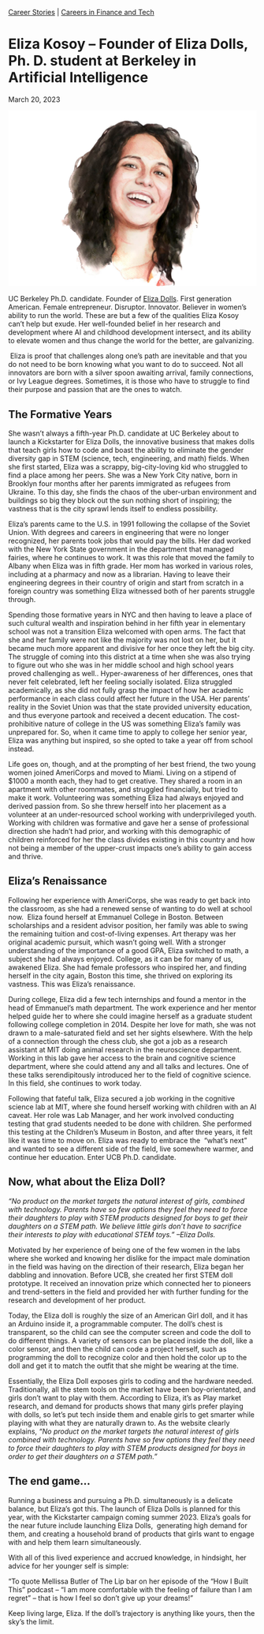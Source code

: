 [//]: # (title: Eliza Kosoy – Founder of Eliza Dolls, Ph. D. student at Berkeley in Artificial Intelligence)
[//]: # (url: https://madamambition.com/eliza-kosoy/)
[//]: # (filename: eliza-kosoy.md)
[//]: # (main_image: /articles/images/48-scaled.jpg)

[Career Stories](https://madamambition.com/category/career-stories/) | [Careers in Finance and Tech](https://madamambition.com/category/career-stories/careers-in-finance-and-tech/)

Eliza Kosoy – Founder of Eliza Dolls, Ph. D. student at Berkeley in Artificial Intelligence
===========================================================================================

March 20, 2023

![Eliza Kosoy](/articles/images/48-scaled.jpg "Eliza Kosoy - Founder of E-liza Dolls")

UC Berkeley Ph.D. candidate. Founder of [Eliza Dolls](https://www.elizadolls.com/). First generation American. Female entrepreneur. Disruptor. Innovator. Believer in women’s ability to run the world. These are but a few of the qualities Eliza Kosoy can’t help but exude. Her well-founded belief in her research and development where AI and childhood development intersect, and its ability to elevate women and thus change the world for the better, are galvanizing.

 Eliza is proof that challenges along one’s path are inevitable and that you do not need to be born knowing what you want to do to succeed. Not all innovators are born with a silver spoon awaiting arrival, family connections, or Ivy League degrees. Sometimes, it is those who have to struggle to find their purpose and passion that are the ones to watch.

The Formative Years
-------------------

She wasn’t always a fifth-year Ph.D. candidate at UC Berkeley about to launch a Kickstarter for Eliza Dolls, the innovative business that makes dolls that teach girls how to code and boast the ability to eliminate the gender diversity gap in STEM (science, tech, engineering, and math) fields. When she first started, Eliza was a scrappy, big-city-loving kid who struggled to find a place among her peers. She was a New York City native, born in Brooklyn four months after her parents immigrated as refugees from Ukraine. To this day, she finds the chaos of the uber-urban environment and buildings so big they block out the sun nothing short of inspiring; the vastness that is the city sprawl lends itself to endless possibility.

Eliza’s parents came to the U.S. in 1991 following the collapse of the Soviet Union. With degrees and careers in engineering that were no longer recognized, her parents took jobs that would pay the bills. Her dad worked with the New York State government in the department that managed fairies, where he continues to work. It was this role that moved the family to Albany when Eliza was in fifth grade. Her mom has worked in various roles, including at a pharmacy and now as a librarian. Having to leave their engineering degrees in their country of origin and start from scratch in a foreign country was something Eliza witnessed both of her parents struggle through.

Spending those formative years in NYC and then having to leave a place of such cultural wealth and inspiration behind in her fifth year in elementary school was not a transition Eliza welcomed with open arms. The fact that she and her family were not like the majority was not lost on her, but it became much more apparent and divisive for her once they left the big city. The struggle of coming into this district at a time when she was also trying to figure out who she was in her middle school and high school years proved challenging as well.. Hyper-awareness of her differences, ones that never felt celebrated, left her feeling socially isolated. Eliza struggled academically, as she did not fully grasp the impact of how her academic performance in each class could affect her future in the USA. Her parents’ reality in the Soviet Union was that the state provided university education, and thus everyone partook and received a decent education. The cost-prohibitive nature of college in the US was something Eliza’s family was unprepared for. So, when it came time to apply to college her senior year, Eliza was anything but inspired, so she opted to take a year off from school instead.

Life goes on, though, and at the prompting of her best friend, the two young women joined AmeriCorps and moved to Miami. Living on a stipend of $1000 a month each, they had to get creative. They shared a room in an apartment with other roommates, and struggled financially, but tried to make it work. Volunteering was something Eliza had always enjoyed and derived passion from. So she threw herself into her placement as a volunteer at an under-resourced school working with underprivileged youth. Working with children was formative and gave her a sense of professional direction she hadn’t had prior, and working with this demographic of children reinforced for her the class divides existing in this country and how not being a member of the upper-crust impacts one’s ability to gain access and thrive.

Eliza’s Renaissance
-------------------

Following her experience with AmeriCorps, she was ready to get back into the classroom, as she had a renewed sense of wanting to do well at school now.  Eliza found herself at Emmanuel College in Boston. Between scholarships and a resident advisor position, her family was able to swing the remaining tuition and cost-of-living expenses. Art therapy was her original academic pursuit, which wasn’t going well. With a stronger understanding of the importance of a good GPA, Eliza switched to math, a subject she had always enjoyed. College, as it can be for many of us, awakened Eliza. She had female professors who inspired her, and finding herself in the city again, Boston this time, she thrived on exploring its vastness. This was Eliza’s renaissance.

During college, Eliza did a few tech internships and found a mentor in the head of Emmanuel’s math department. The work experience and her mentor helped guide her to where she could imagine herself as a graduate student following college completion in 2014. Despite her love for math, she was not drawn to a male-saturated field and set her sights elsewhere. With the help of a connection through the chess club, she got a job as a research assistant at MIT doing animal research in the neuroscience department. Working in this lab gave her access to the brain and cognitive science department, where she could attend any and all talks and lectures. One of these talks serendipitously introduced her to the field of cognitive science. In this field, she continues to work today.

Following that fateful talk, Eliza secured a job working in the cognitive science lab at MIT, where she found herself working with children with an AI caveat. Her role was Lab Manager, and her work involved conducting testing that grad students needed to be done with children. She performed this testing at the Children’s Museum in Boston, and after three years, it felt like it was time to move on. Eliza was ready to embrace the  “what’s next” and wanted to see a different side of the field, live somewhere warmer, and continue her education. Enter UCB Ph.D. candidate.

Now, what about the Eliza Doll?
-------------------------------

*“No product on the market targets the natural interest of girls, combined with technology. Parents have so few options they feel they need to force their daughters to play with STEM products designed for boys to get their daughters on a STEM path. We believe little girls don’t have to sacrifice their interests to play with educational STEM toys.” –Eliza Dolls.*

Motivated by her experience of being one of the few women in the labs where she worked and knowing her dislike for the impact male domination in the field was having on the direction of their research, Eliza began her dabbling and innovation. Before UCB, she created her first STEM doll prototype. It received an innovation prize which connected her to pioneers and trend-setters in the field and provided her with further funding for the research and development of her product.

Today, the Eliza doll is roughly the size of an American Girl doll, and it has an Arduino inside it, a programmable computer. The doll’s chest is transparent, so the child can see the computer screen and code the doll to do different things. A variety of sensors can be placed inside the doll, like a color sensor, and then the child can code a project herself, such as programming the doll to recognize color and then hold the color up to the doll and get it to match the outfit that she might be wearing at the time.

Essentially, the Eliza Doll exposes girls to coding and the hardware needed. Traditionally, all the stem tools on the market have been boy-orientated, and girls don’t want to play with them. According to Eliza, it’s as Play market research, and demand for products shows that many girls prefer playing with dolls, so let’s put tech inside them and enable girls to get smarter while playing with what they are naturally drawn to. As the website clearly explains, *“No product on the market targets the natural interest of girls combined with technology. Parents have so few options they feel they need to force their daughters to play with STEM products designed for boys in order to get their daughters on a STEM path.”*

The end game…
-------------

Running a business and pursuing a Ph.D. simultaneously is a delicate balance, but Eliza’s got this. The launch of Eliza Dolls is planned for this year, with the Kickstarter campaign coming summer 2023. Eliza’s goals for the near future include launching Eliza Dolls,  generating high demand for them, and creating a household brand of products that girls want to engage with and help them learn simultaneously.

With all of this lived experience and accrued knowledge, in hindsight, her advice for her younger self is simple:

“To quote Mellissa Butler of The Lip bar on her episode of the “How I Built This” podcast – “I am more comfortable with the feeling of failure than I am regret” – that is how I feel so don’t give up your dreams!”

Keep living large, Eliza. If the doll’s trajectory is anything like yours, then the sky’s the limit.